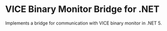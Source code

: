 # VICE Binary Monitor Bridge for .NET

Implements a bridge for communication with VICE binary monitor in .NET 5. 